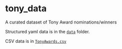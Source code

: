 # tony_data
A curated dataset of Tony Award nominations/winners

Structured yaml data is in the [`data`](data/) folder.

CSV data is in [`TonyAwards.csv`](TonyAwards.csv)
